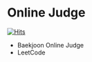 # Online Judge

[![Hits](https://hits.seeyoufarm.com/api/count/incr/badge.svg?url=https%3A%2F%2Fgithub.com%2Fmuicode%2Fonline-judge)](https://hits.seeyoufarm.com)

- Baekjoon Online Judge
- LeetCode
